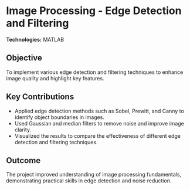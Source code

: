 # Image Processing - Edge Detection and Filtering

**Technologies:** MATLAB  

## Objective
To implement various edge detection and filtering techniques to enhance image quality and highlight key features.

## Key Contributions
- Applied edge detection methods such as Sobel, Prewitt, and Canny to identify object boundaries in images.
- Used Gaussian and median filters to remove noise and improve image clarity.
- Visualized the results to compare the effectiveness of different edge detection and filtering techniques.

## Outcome
The project improved understanding of image processing fundamentals, demonstrating practical skills in edge detection and noise reduction.
